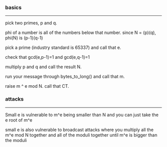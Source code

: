 ### basics
-----
pick two primes, p and q.

phi of a number is all of the numbers below that number. since N = (p)(q), phi(N) is (p-1)(q-1)

pick a prime (industry standard is 65337) and call that e.

check that gcd(e,p-1)=1 and gcd(e,q-1)=1

multiply p and q and call the result N.

run your message through bytes_to_long() and call that m.

raise m ^ e mod N. call that CT.

### attacks
---------
Small e is vulnerable to m^e being smaller than N and you can just take the e root of m^e

small e is also vulnerable to broadcast attacks where you multiply all the m^e mod N together and all of the moduli together until m^e is 
bigger than the moduli
